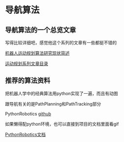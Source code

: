 # 导航算法

## 导航算法的一个总览文章

写得比较详细吧，感觉他这个系列的文章有一些都挺不错的

[机器人运动规划算法研究现状简述](https://mp.weixin.qq.com/s/tC3UP1KUXj7_EQqXLLBzvw)

[运动规划系列文章目录](https://mp.weixin.qq.com/mp/appmsgalbum?__biz=MzI3MTIyMjQwNQ==&action=getalbum&album_id=2236876593568858115&scene=173&from_msgid=2247484296&from_itemidx=1&count=3&nolastread=1#wechat_redirect)

## 推荐的算法资料

把机器人学中的经典算法用python实现了一遍，而且有动图

跟导航有关的是PathPlanning和PathTracking部分

PythonRobotics [github](https://github.com/AtsushiSakai/PythonRobotics/tree/master)

如果懒得配python环境，也可以直接到项目的文档里面看gif

[PythonRobotics文档](https://atsushisakai.github.io/PythonRobotics/index.html)